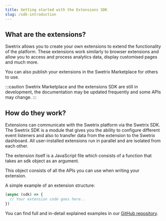 ```yaml
---
title: Getting started with the Extensions SDK
slug: /sdk-introduction
---
```


## What are the extensions?
Swetrix allows you to create your own extensions to extend the functionality of the platform.
These extensions work similarly to browser extensions and allow you to access and process analytics data, display customised pages and much more.

You can also publish your extensions in the Swetrix Marketplace for others to use.

:::caution
Swetrix Marketplace and the extensions SDK are still in development, the documentation may be updated frequently and some APIs may change.
:::

## How do they work?
Extensions can communicate with the Swetrix platform via the Swetrix SDK.
The Swetrix SDK is a module that gives you the ability to configure different event listeners and also to transfer data from the extension to the Swetrix dashboard.
All user-installed extensions run in parallel and are isolated from each other.

The extension itself is a JavaScript file which consists of a function that takes an sdk object as an argument.

This object consists of all the APIs you can use when writing your extension.

A simple example of an extension structure:
```javascript
(async (sdk) => {
  // Your extension code goes here..
})
```

You can find full and in-detail explained examples in our [GitHub repository](https://github.com/Swetrix/extension-examples).
